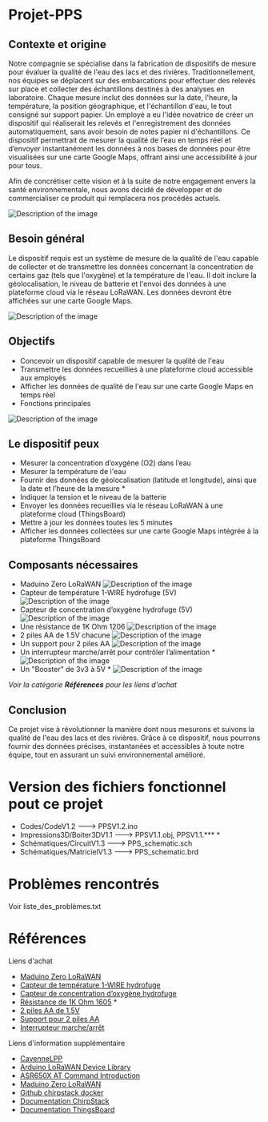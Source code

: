 # Projet-PPS

## Contexte et origine
Notre compagnie se spécialise dans la fabrication de dispositifs de mesure pour évaluer la qualité de l'eau des lacs et des rivières. Traditionnellement, nos équipes se déplacent sur des embarcations pour effectuer des relevés sur place et collecter des échantillons destinés à des analyses en laboratoire. Chaque mesure inclut des données sur la date, l'heure, la température, la position géographique, et l'échantillon d'eau, le tout consigné sur support papier. Un employé a eu l'idée novatrice de créer un dispositif qui réaliserait les relevés et l'enregistrement des données automatiquement, sans avoir besoin de notes papier ni d'échantillons. Ce dispositif permettrait de mesurer la qualité de l’eau en temps réel et d’envoyer instantanément les données à nos bases de données pour être visualisées sur une carte Google Maps, offrant ainsi une accessibilité à jour pour tous.

Afin de concrétiser cette vision et à la suite de notre engagement envers la santé environnementale, nous avons décidé de développer et de commercialiser ce produit qui remplacera nos procédés actuels.

![Description of the image](download.png)

## Besoin général
Le dispositif requis est un système de mesure de la qualité de l'eau capable de collecter et de transmettre les données concernant la concentration de certains gaz (tels que l'oxygène) et la température de l'eau. Il doit inclure la géolocalisation, le niveau de batterie et l'envoi des données à une plateforme cloud via le réseau LoRaWAN. Les données devront être affichées sur une carte Google Maps.

![Description of the image](download1.png)

## Objectifs
- Concevoir un dispositif capable de mesurer la qualité de l'eau
- Transmettre les données recueillies à une plateforme cloud accessible aux employés
- Afficher les données de qualité de l'eau sur une carte Google Maps en temps réel
- Fonctions principales

![Description of the image](download2.png)

## Le dispositif peux
- Mesurer la concentration d’oxygène (O2) dans l’eau
- Mesurer la température de l'eau
- Fournir des données de géolocalisation (latitude et longitude), ainsi que la date et l’heure de la mesure          *
- Indiquer la tension et le niveau de la batterie
- Envoyer les données recueillies via le réseau LoRaWAN à une plateforme cloud (ThingsBoard)
- Mettre à jour les données toutes les 5 minutes
- Afficher les données collectées sur une carte Google Maps intégrée à la plateforme ThingsBoard

## Composants nécessaires
- Maduino Zero LoRaWAN
![Description of the image](download3.png)
- Capteur de température 1-WIRE hydrofuge (5V)
![Description of the image](download4.png)
- Capteur de concentration d’oxygène hydrofuge (5V)
![Description of the image](download5.png)
- Une résistance de 1K Ohm 1206
![Description of the image](download6.png)
- 2 piles AA de 1.5V chacune
![Description of the image](download7.png)
- Un support pour 2 piles AA
![Description of the image](download8.png)
- Un interrupteur marche/arrêt pour contrôler l’alimentation          *
![Description of the image](download9.png)
- Un "Booster" de 3v3 à 5V          *
![Description of the image](download10.png)

*Voir la catégorie **Références** pour les liens d'achat*

## Conclusion
Ce projet vise à révolutionner la manière dont nous mesurons et suivons la qualité de l'eau des lacs et des rivières. Grâce à ce dispositif, nous pourrons fournir des données précises, instantanées et accessibles à toute notre équipe, tout en assurant un suivi environnemental amélioré.

# Version des fichiers fonctionnel pout ce projet
- Codes/CodeV1.2 ---> PPSV1.2.ino
- Impressions3D/Boiter3DV1.1 ---> PPSV1.1.obj, PPSV1.1.***           *
- Schématiques/CircuitV1.3 ---> PPS_schematic.sch
- Schématiques/MatricielV1.3 ---> PPS_schematic.brd

# Problèmes rencontrés
Voir liste_des_problèmes.txt

# Références
Liens d'achat
- [Maduino Zero LoRaWAN](https://www.makerfabs.com/maduino-zero-lorawan.html)
- [Capteur de température 1-WIRE hydrofuge]()
- [Capteur de concentration d’oxygène hydrofuge]()
- [Résistance de 1K Ohm 1605]()          *
- [2 piles AA de 1.5V]()
- [Support pour 2 piles AA]()
- [Interrupteur marche/arrêt]()

Liens d'information supplémentaire
- [CayenneLPP](https://github.com/myDevicesIoT/CayenneLPP)
- [Arduino LoRaWAN Device Library](https://github.com/TheThingsNetwork/arduino-device-lib)
- [ASR650X AT Command Introduction](https://www.hoperf.com/data/upload/back/20190605/ASR650X%20AT%20Command%20Introduction-20190605.pdf)
- [Maduino Zero LoRaWAN](https://github.com/Makerfabs/Maduino-Zero-Lorawan/tree/Ra07)
- [Github chirpstack docker](https://github.com/chirpstack/chirpstack-docker)
- [Documentation ChirpStack](https://www.chirpstack.io/docs/)
- [Documentation ThingsBoard](https://thingsboard.io/)
